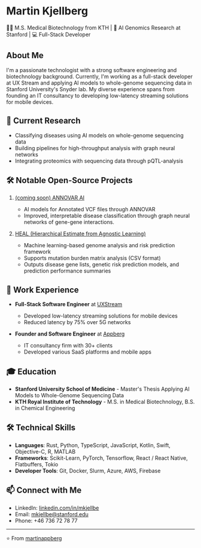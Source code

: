 # Martin Kjellberg

👨‍🎓 M.S. Medical Biotechnology from KTH | 🧬 AI Genomics Research at Stanford | 💻 Full-Stack Developer

## About Me

I'm a passionate technologist with a strong software engineering and biotechnology background. Currently, I'm working as a full-stack developer at UX Stream and applying AI models to whole-genome sequencing data in Stanford University's Snyder lab. My diverse experience spans from founding an IT consultancy to developing low-latency streaming solutions for mobile devices.

## 🔬 Current Research

- Classifying diseases using AI models on whole-genome sequencing data
- Building pipelines for high-throughput analysis with graph neural networks
- Integrating proteomics with sequencing data through pQTL-analysis

## 🛠️ Notable Open-Source Projects

1. [(coming soon) ANNOVAR AI](https://github.com/martinappberg/annovar_ai)
   - AI models for Annotated VCF files through ANNOVAR
   - Improved, interpretable disease classification through graph neural networks of gene-gene interactions.

2. [HEAL (Hierarchical Estimate from Agnostic Learning)](https://github.com/pirocv/HEAL)
   - Machine learning-based genome analysis and risk prediction framework
   - Supports mutation burden matrix analysis (CSV format)
   - Outputs disease gene lists, genetic risk prediction models, and prediction performance summaries

## 💼 Work Experience

- **Full-Stack Software Engineer** at [UXStream](https://uxstream.com/)
  - Developed low-latency streaming solutions for mobile devices
  - Reduced latency by 75% over 5G networks
  
- **Founder and Software Engineer** at [Appberg](https://appberg.se/)
  - IT consultancy firm with 30+ clients
  - Developed various SaaS platforms and mobile apps

## 🎓 Education

- **Stanford University School of Medicine** - Master's Thesis Applying AI Models to Whole-Genome Sequencing Data
- **KTH Royal Institute of Technology** - M.S. in Medical Biotechnology, B.S. in Chemical Engineering

## 🛠 Technical Skills

- **Languages**: Rust, Python, TypeScript, JavaScript, Kotlin, Swift, Objective-C, R, MATLAB
- **Frameworks**: Scikit-Learn, PyTorch, Tensorflow, React / React Native, Flatbuffers, Tokio
- **Developer Tools**: Git, Docker, Slurm, Azure, AWS, Firebase

## 📫 Connect with Me

- LinkedIn: [linkedin.com/in/mkjellbe](https://linkedin.com/in/mkjellbe)
- Email: mkjellbe@stanford.edu
- Phone: +46 736 72 78 77

---

⭐️ From [martinappberg](https://github.com/martinappberg)
